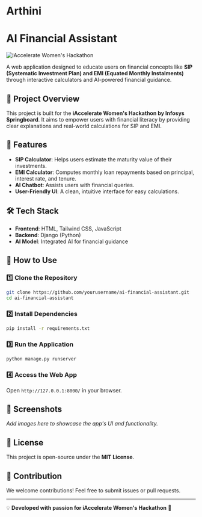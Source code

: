 # Arthini
# AI Financial Assistant

![iAccelerate Women's Hackathon](assets/banner.png)

A web application designed to educate users on financial concepts like **SIP (Systematic Investment Plan) and EMI (Equated Monthly Instalments)** through interactive calculators and AI-powered financial guidance.

## 🚀 Project Overview
This project is built for the **iAccelerate Women's Hackathon by Infosys Springboard**. It aims to empower users with financial literacy by providing clear explanations and real-world calculations for SIP and EMI.

## 🌟 Features
- **SIP Calculator**: Helps users estimate the maturity value of their investments.
- **EMI Calculator**: Computes monthly loan repayments based on principal, interest rate, and tenure.
- **AI Chatbot**: Assists users with financial queries.
- **User-Friendly UI**: A clean, intuitive interface for easy calculations.

## 🛠️ Tech Stack
- **Frontend**: HTML, Tailwind CSS, JavaScript
- **Backend**: Django (Python)
- **AI Model**: Integrated AI for financial guidance

## 📖 How to Use
### 1️⃣ Clone the Repository
```sh
git clone https://github.com/yourusername/ai-financial-assistant.git
cd ai-financial-assistant
```

### 2️⃣ Install Dependencies
```sh
pip install -r requirements.txt
```

### 3️⃣ Run the Application
```sh
python manage.py runserver
```

### 4️⃣ Access the Web App
Open `http://127.0.0.1:8000/` in your browser.

## 📸 Screenshots
_Add images here to showcase the app's UI and functionality._

## 📜 License
This project is open-source under the **MIT License**.

## 🤝 Contribution
We welcome contributions! Feel free to submit issues or pull requests.

---
💡 **Developed with passion for iAccelerate Women's Hackathon** 🚀
